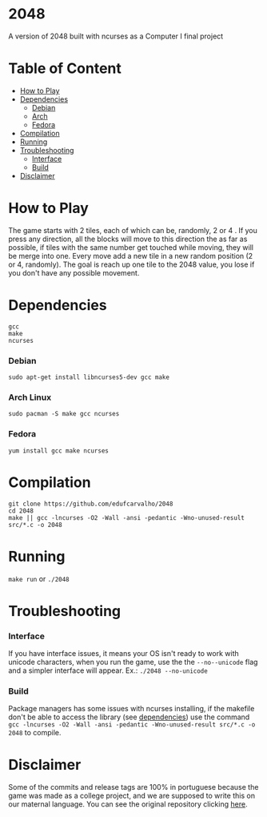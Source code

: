 # 2048
A version of 2048 built with ncurses as a Computer I final project

# Table of Content

- [How to Play](#how-to-play)
- [Dependencies](#dependencies)
  - [Debian](#debian)
  - [Arch](#arch-linux)
  - [Fedora](#fedora)
- [Compilation](#compilation)
- [Running](#running)
- [Troubleshooting](#troubleshooting)
  - [Interface](#interface)
  - [Build](#build)
- [Disclaimer](#disclaimer)

# How to Play

The game starts with 2 tiles, each of which can be, randomly, 2 or 4 . If you press any direction, all the blocks will move to this direction the as far as possible, if tiles with the same number get touched while moving, they will be merge into one. Every move add a new tile in a new random position (2 or 4, randomly).
The goal is reach up one tile to the 2048 value, you lose if you don't have any possible movement.

# Dependencies
```
gcc
make
ncurses
```
### Debian

`sudo apt-get install libncurses5-dev gcc make`

### Arch Linux
`sudo pacman -S make gcc ncurses`

### Fedora
 `yum install gcc make ncurses`

# Compilation
```
git clone https://github.com/edufcarvalho/2048
cd 2048
make || gcc -lncurses -O2 -Wall -ansi -pedantic -Wno-unused-result src/*.c -o 2048
```

# Running

`make run` or `./2048`

# Troubleshooting

### Interface

If you have interface issues, it means your OS isn't ready to work with unicode characters, when you run the game, use the the `--no--unicode` flag and a simpler interface will appear. Ex.: `./2048 --no-unicode`

### Build

Package managers has some issues with ncurses installing, if the makefile don't be able to access the library (see [dependencies](#dependencies)) use the command `gcc -lncurses -O2 -Wall -ansi -pedantic -Wno-unused-result src/*.c -o 2048` to compile.

# Disclaimer

Some of the commits and release tags are 100% in portuguese because the game was made as a college project, and we are supposed to write this on our maternal language. You can see the original repository clicking [here](https://github.com/C1-UFRJ-G2/Trabalho-1-de-Comp-1-2020-PLE---2048).